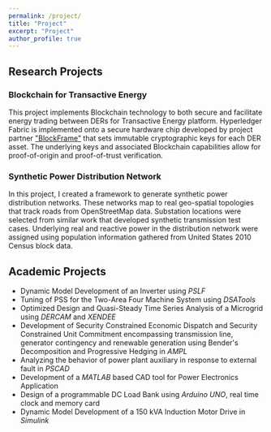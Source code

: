 ```yaml
---
permalink: /project/
title: "Project"
excerpt: "Project"
author_profile: true
---
```

## Research Projects
### Blockchain for Transactive Energy 
This project implements Blockchain technology to both secure and facilitate energy trading between DERs for Transactive Energy platform. Hyperledger Fabric is implemented onto a secure hardware chip developed by project partner ["BlockFrame"](http://www.blockframetech.com/) that sets immutable cryptographic keys for each DER asset. The underlying keys and associated Blockchain capabilities allow for proof-of-origin and proof-of-trust verification. 

### Synthetic Power Distribution Network
In this project, I created a framework to generate synthetic power distribution networks. These networks map to real geo-spatial topologies that track roads from OpenStreetMap data. Substation locations were selected from similar work that developed synthetic transmission test cases. Underlying real and reactive power in the distribution network were assigned using population information gathered from United States 2010 Census block data.

## Academic Projects
- Dynamic Model Development of an Inverter using *PSLF*
- Tuning of PSS for the Two-Area Four Machine System using *DSATools*
- Optimized Design and Quasi-Steady Time Series Analysis of a Microgrid using *DERCAM* and *XENDEE*
- Development of Security Constrained Economic Dispatch and Security Constrained Unit Commitment encompassing transmission line, generator contingency and renewable generation using Bender's Decomposition and Progressive Hedging in *AMPL*
- Analyzing the behavior of power plant auxiliary in response to external fault in *PSCAD*
- Development of a *MATLAB* based CAD tool for Power Electronics Application
- Design of a programmable DC Load Bank using *Arduino UNO*, real time clock and memory card
- Dynamic Model Development of a 150 kVA Induction Motor Drive in *Simulink*